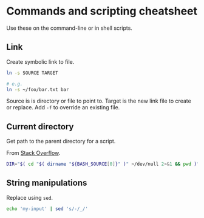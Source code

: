 # Commands and scripting cheatsheet

Use these on the command-line or in shell scripts.

## Link

Create symbolic link to file. 

```sh
ln -s SOURCE TARGET

# e.g.
ln -s ~/foo/bar.txt bar
```

Source is is directory or file to point to. Target is the new link file to create or replace. Add `-f` to override an existing file.

## Current directory

Get path to the parent directory for a script.

From [Stack Overflow](https://stackoverflow.com/questions/59895/how-to-get-the-source-directory-of-a-bash-script-from-within-the-script-itself).

```sh
DIR="$( cd "$( dirname "${BASH_SOURCE[0]}" )" >/dev/null 2>&1 && pwd )"
```

## String manipulations

Replace using `sed`.

```sh
echo 'my-input' | sed 's/-/_/'
```



<!--stackedit_data:
eyJoaXN0b3J5IjpbLTE2MDE3MDM4NV19
-->